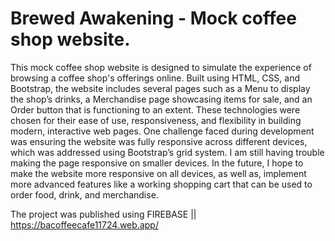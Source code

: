 # Brewed Awakening - Mock coffee shop website.
This mock coffee shop website is designed to simulate the experience of browsing a coffee shop's offerings online. Built using HTML, CSS, and Bootstrap, the website includes several pages such as a Menu to display the shop’s drinks, a Merchandise page showcasing items for sale, and an Order button that is functioning to an extent. These technologies were chosen for their ease of use, responsiveness, and flexibility in building modern, interactive web pages. One challenge faced during development was ensuring the website was fully responsive across different devices, which was addressed using Bootstrap’s grid system. I am still having trouble making the page responsive on smaller devices. In the future, I hope to make the website more responsive on all devices, as well as, implement more advanced features like a working shopping cart that can be used to order food, drink, and merchandise. 

The project was published using FIREBASE || https://bacoffeecafe11724.web.app/
